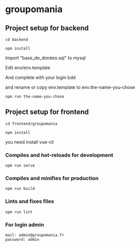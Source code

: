 # groupomania

## Project setup for backend
```
cd backend
```

```
npm install
```

Import "base_de_donées.sql" to mysql

Edit env/env.template

And complete with your login bdd

and rename or copy env.template to env.the-name-you-chose 
```
npm run the-name-you-chose
```

## Project setup for frontend
```
cd frontend/groupomania
```

```
npm install
```

you need install vue-cli


### Compiles and hot-reloads for development
```
npm run serve
```

### Compiles and minifies for production
```
npm run build
```

### Lints and fixes files
```
npm run lint
```

### For login admin

```
mail: admin@groupomania.fr
password: admin
```
